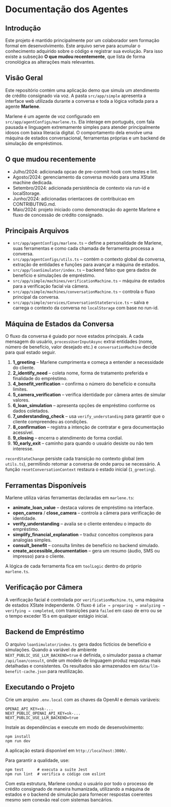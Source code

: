 # Documentação dos Agentes

## Introdução
Este projeto é mantido principalmente por um colaborador sem formação formal em desenvolvimento. Este arquivo serve para acumular o conhecimento adquirido sobre o código e registrar sua evolução. Para isso existe a subseção **O que mudou recentemente**, que lista de forma cronológica as alterações mais relevantes.

## Visão Geral
Este repositório contém uma aplicação demo que simula um atendimento de crédito consignado via voz. A pasta `src/app/simple` apresenta a interface web utilizada durante a conversa e toda a lógica voltada para a agente **Marlene**.

Marlene é um agente de voz configurado em `src/app/agentConfigs/marlene.ts`. Ela interage em português, com fala pausada e linguagem extremamente simples para atender principalmente idosos com baixa literacia digital. O comportamento dela envolve uma máquina de estados conversacional, ferramentas próprias e um backend de simulação de empréstimos.

## O que mudou recentemente
- Julho/2024: adicionada opcao de pre-commit hook com testes e lint.
- Agosto/2024: gerenciamento da conversa movido para uma XState machine dedicada.
- Setembro/2024: adicionada persistência de contexto via run-id e localStorage.
- Junho/2024: adicionadas orientacoes de contribuicao em CONTRIBUTING.md.
- Maio/2024: projeto iniciado como demonstração do agente Marlene e fluxo de concessão de crédito consignado.


## Principais Arquivos
- `src/app/agentConfigs/marlene.ts` – define a personalidade de Marlene, suas ferramentas e como cada chamada de ferramenta processa a conversa.
- `src/app/agentConfigs/utils.ts` – contém o contexto global da conversa, extração de entidades e funções para avançar a máquina de estados.
- `src/app/loanSimulator/index.ts` – backend falso que gera dados de benefício e simulações de empréstimo.
- `src/app/simple/machines/verificationMachine.ts` – máquina de estados para a verificação facial via câmera.
- `src/app/simple/machines/conversationMachine.ts` – controla o fluxo principal da conversa.
- `src/app/simple/services/ConversationStateService.ts` – salva e carrega o contexto da conversa no `localStorage` com base no run-id.

## Máquina de Estados da Conversa
O fluxo da conversa é guiado por nove estados principais. A cada mensagem do usuário, `processUserInputAsync` extrai entidades (nome, número de benefício, valor desejado etc.) e `conversationMachine` decide para qual estado seguir.

1. **1_greeting** – Marlene cumprimenta e começa a entender a necessidade do cliente.
2. **2_identify_need** – coleta nome, forma de tratamento preferida e finalidade do empréstimo.
3. **4_benefit_verification** – confirma o número do benefício e consulta limites.
4. **5_camera_verification** – verifica identidade por câmera antes de simular valores.
5. **6_loan_simulation** – apresenta opções de empréstimo conforme os dados coletados.
6. **7_understanding_check** – usa `verify_understanding` para garantir que o cliente compreendeu as condições.
7. **8_confirmation** – registra a intenção de contratar e gera documentação acessível.
8. **9_closing** – encerra o atendimento de forma cordial.
9. **10_early_exit** – caminho para quando o usuário desiste ou não tem interesse.

`recordStateChange` persiste cada transição no contexto global (em `utils.ts`), permitindo retomar a conversa de onde parou se necessário. A função `resetConversationContext` restaura o estado inicial (`1_greeting`).

## Ferramentas Disponíveis
Marlene utiliza várias ferramentas declaradas em `marlene.ts`:
- **animate_loan_value** – destaca valores de empréstimo na interface.
- **open_camera** / **close_camera** – controla a câmera para verificação de identidade.
- **verify_understanding** – avalia se o cliente entendeu o impacto do empréstimo.
- **simplify_financial_explanation** – traduz conceitos complexos para analogias simples.
- **consult_benefit** – consulta limites de benefício no backend simulado.
- **create_accessible_documentation** – gera um resumo (áudio, SMS ou impresso) para o cliente.

A lógica de cada ferramenta fica em `toolLogic` dentro do próprio `marlene.ts`.

## Verificação por Câmera
A verificação facial é controlada por `verificationMachine.ts`, uma máquina de estados XState independente. O fluxo é `idle → preparing → analyzing → verifying → completed`, com transições para `failed` em caso de erro ou se o tempo exceder 15 s em qualquer estágio inicial.

## Backend de Empréstimo
O arquivo `loanSimulator/index.ts` gera dados fictícios de benefício e simulações. Quando a variável de ambiente `NEXT_PUBLIC_USE_LLM_BACKEND=true` é definida, o simulador passa a chamar `/api/loan/consult`, onde um modelo de linguagem produz respostas mais detalhadas e consistentes. Os resultados são armazenados em `data/llm-benefit-cache.json` para reutilização.

## Executando o Projeto
Crie um arquivo `.env.local` com as chaves da OpenAI e demais variáveis:
```
OPENAI_API_KEY=sk-...
NEXT_PUBLIC_OPENAI_API_KEY=sk-...
NEXT_PUBLIC_USE_LLM_BACKEND=true
```
Instale as dependências e execute em modo de desenvolvimento:
```
npm install
npm run dev
```
A aplicação estará disponível em `http://localhost:3000/`.

Para garantir a qualidade, use:
```
npm test      # executa a suíte Jest
npm run lint  # verifica o código com eslint
```

Com esta estrutura, Marlene conduz o usuário por todo o processo de crédito consignado de maneira humanizada, utilizando a máquina de estados e o backend de simulação para fornecer respostas coerentes mesmo sem conexão real com sistemas bancários.

